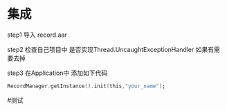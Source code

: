 # 集成

step1  导入 record.aar <br>

step2 检查自己项目中 是否实现Thread.UncaughtExceptionHandler 如果有需要去掉

step3 在Application中 添加如下代码
```a
RecordManager.getInstance().init(this,"your_name");
```

#测试



